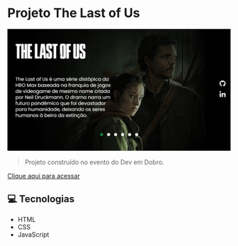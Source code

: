 # Projeto The Last of Us

![preview](./.github/preview.png)
> Projeto construído no evento do Dev em Dobro.

[Clique aqui para acessar](https://tarscilla.github.io/projeto-the-last-of-us)

## 💻 Tecnologias 

- HTML
- CSS 
- JavaScript
